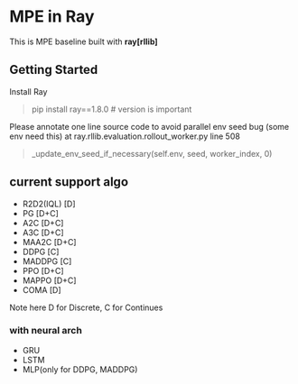 # MPE in Ray

This is MPE baseline built with **ray[rllib]**

## Getting Started
Install Ray
> pip install ray==1.8.0 # version is important

Please annotate one line source code to avoid parallel env seed bug (some env need this)
at ray.rllib.evaluation.rollout_worker.py line 508

> _update_env_seed_if_necessary(self.env, seed, worker_index, 0)

## current support algo
- R2D2(IQL) [D]
- PG [D+C]
- A2C [D+C]
- A3C [D+C]
- MAA2C [D+C]
- DDPG [C]
- MADDPG [C]
- PPO [D+C]
- MAPPO [D+C]
- COMA [D]

Note here D for Discrete, C for Continues
  
### with neural arch
- GRU
- LSTM
- MLP(only for DDPG, MADDPG)



